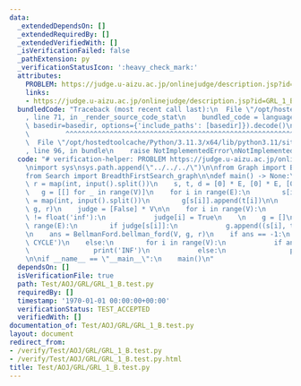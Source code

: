 ```yaml
---
data:
  _extendedDependsOn: []
  _extendedRequiredBy: []
  _extendedVerifiedWith: []
  _isVerificationFailed: false
  _pathExtension: py
  _verificationStatusIcon: ':heavy_check_mark:'
  attributes:
    PROBLEM: https://judge.u-aizu.ac.jp/onlinejudge/description.jsp?id=GRL_1_B
    links:
    - https://judge.u-aizu.ac.jp/onlinejudge/description.jsp?id=GRL_1_B
  bundledCode: "Traceback (most recent call last):\n  File \"/opt/hostedtoolcache/Python/3.11.3/x64/lib/python3.11/site-packages/onlinejudge_verify/documentation/build.py\"\
    , line 71, in _render_source_code_stat\n    bundled_code = language.bundle(stat.path,\
    \ basedir=basedir, options={'include_paths': [basedir]}).decode()\n          \
    \         ^^^^^^^^^^^^^^^^^^^^^^^^^^^^^^^^^^^^^^^^^^^^^^^^^^^^^^^^^^^^^^^^^^^^^^^^^^^^^^^^^\n\
    \  File \"/opt/hostedtoolcache/Python/3.11.3/x64/lib/python3.11/site-packages/onlinejudge_verify/languages/python.py\"\
    , line 96, in bundle\n    raise NotImplementedError\nNotImplementedError\n"
  code: "# verification-helper: PROBLEM https://judge.u-aizu.ac.jp/onlinejudge/description.jsp?id=GRL_1_B\n\
    \nimport sys\nsys.path.append(\"../../../\")\n\nfrom Graph import BellmanFord\n\
    from Search import BreadthFirstSearch_graph\n\ndef main() -> None:\n    V, E,\
    \ r = map(int, input().split())\n    s, t, d = [0] * E, [0] * E, [0] * E\n\n \
    \   g = [[] for _ in range(V)]\n    for i in range(E):\n        s[i], t[i], d[i]\
    \ = map(int, input().split())\n        g[s[i]].append(t[i])\n\n    dist = BreadthFirstSearch_graph.bfs(V,\
    \ g, r)\n    judge = [False] * V\n\n    for i in range(V):\n        if dist[i]\
    \ != float('inf'):\n            judge[i] = True\n    \n    g = []\n    for i in\
    \ range(E):\n        if judge[s[i]]:\n            g.append((s[i], t[i], d[i]))\n\
    \n    ans = BellmanFord.bellman_ford(V, g, r)\n    if ans == -1:\n        print('NEGATIVE\
    \ CYCLE')\n    else:\n        for i in range(V):\n            if ans[i] == float('inf'):\n\
    \                print('INF')\n            else:\n                print(ans[i])\n\
    \n\nif __name__ == \"__main__\":\n    main()\n"
  dependsOn: []
  isVerificationFile: true
  path: Test/AOJ/GRL/GRL_1_B.test.py
  requiredBy: []
  timestamp: '1970-01-01 00:00:00+00:00'
  verificationStatus: TEST_ACCEPTED
  verifiedWith: []
documentation_of: Test/AOJ/GRL/GRL_1_B.test.py
layout: document
redirect_from:
- /verify/Test/AOJ/GRL/GRL_1_B.test.py
- /verify/Test/AOJ/GRL/GRL_1_B.test.py.html
title: Test/AOJ/GRL/GRL_1_B.test.py
---
```

